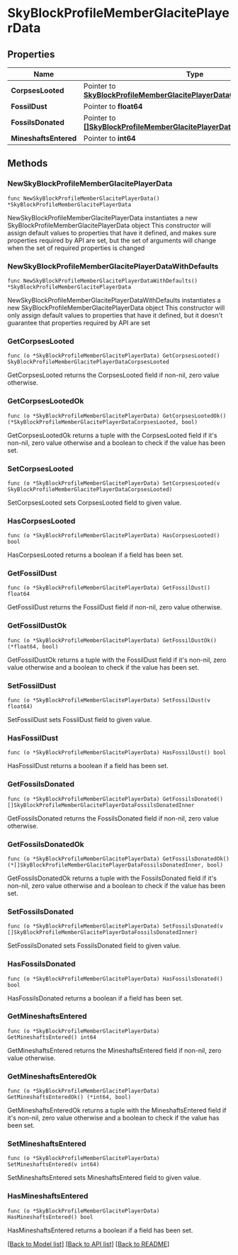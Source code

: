 # SkyBlockProfileMemberGlacitePlayerData

## Properties

Name | Type | Description | Notes
------------ | ------------- | ------------- | -------------
**CorpsesLooted** | Pointer to [**SkyBlockProfileMemberGlacitePlayerDataCorpsesLooted**](SkyBlockProfileMemberGlacitePlayerDataCorpsesLooted.md) |  | [optional] 
**FossilDust** | Pointer to **float64** |  | [optional] 
**FossilsDonated** | Pointer to [**[]SkyBlockProfileMemberGlacitePlayerDataFossilsDonatedInner**](SkyBlockProfileMemberGlacitePlayerDataFossilsDonatedInner.md) |  | [optional] 
**MineshaftsEntered** | Pointer to **int64** |  | [optional] 

## Methods

### NewSkyBlockProfileMemberGlacitePlayerData

`func NewSkyBlockProfileMemberGlacitePlayerData() *SkyBlockProfileMemberGlacitePlayerData`

NewSkyBlockProfileMemberGlacitePlayerData instantiates a new SkyBlockProfileMemberGlacitePlayerData object
This constructor will assign default values to properties that have it defined,
and makes sure properties required by API are set, but the set of arguments
will change when the set of required properties is changed

### NewSkyBlockProfileMemberGlacitePlayerDataWithDefaults

`func NewSkyBlockProfileMemberGlacitePlayerDataWithDefaults() *SkyBlockProfileMemberGlacitePlayerData`

NewSkyBlockProfileMemberGlacitePlayerDataWithDefaults instantiates a new SkyBlockProfileMemberGlacitePlayerData object
This constructor will only assign default values to properties that have it defined,
but it doesn't guarantee that properties required by API are set

### GetCorpsesLooted

`func (o *SkyBlockProfileMemberGlacitePlayerData) GetCorpsesLooted() SkyBlockProfileMemberGlacitePlayerDataCorpsesLooted`

GetCorpsesLooted returns the CorpsesLooted field if non-nil, zero value otherwise.

### GetCorpsesLootedOk

`func (o *SkyBlockProfileMemberGlacitePlayerData) GetCorpsesLootedOk() (*SkyBlockProfileMemberGlacitePlayerDataCorpsesLooted, bool)`

GetCorpsesLootedOk returns a tuple with the CorpsesLooted field if it's non-nil, zero value otherwise
and a boolean to check if the value has been set.

### SetCorpsesLooted

`func (o *SkyBlockProfileMemberGlacitePlayerData) SetCorpsesLooted(v SkyBlockProfileMemberGlacitePlayerDataCorpsesLooted)`

SetCorpsesLooted sets CorpsesLooted field to given value.

### HasCorpsesLooted

`func (o *SkyBlockProfileMemberGlacitePlayerData) HasCorpsesLooted() bool`

HasCorpsesLooted returns a boolean if a field has been set.

### GetFossilDust

`func (o *SkyBlockProfileMemberGlacitePlayerData) GetFossilDust() float64`

GetFossilDust returns the FossilDust field if non-nil, zero value otherwise.

### GetFossilDustOk

`func (o *SkyBlockProfileMemberGlacitePlayerData) GetFossilDustOk() (*float64, bool)`

GetFossilDustOk returns a tuple with the FossilDust field if it's non-nil, zero value otherwise
and a boolean to check if the value has been set.

### SetFossilDust

`func (o *SkyBlockProfileMemberGlacitePlayerData) SetFossilDust(v float64)`

SetFossilDust sets FossilDust field to given value.

### HasFossilDust

`func (o *SkyBlockProfileMemberGlacitePlayerData) HasFossilDust() bool`

HasFossilDust returns a boolean if a field has been set.

### GetFossilsDonated

`func (o *SkyBlockProfileMemberGlacitePlayerData) GetFossilsDonated() []SkyBlockProfileMemberGlacitePlayerDataFossilsDonatedInner`

GetFossilsDonated returns the FossilsDonated field if non-nil, zero value otherwise.

### GetFossilsDonatedOk

`func (o *SkyBlockProfileMemberGlacitePlayerData) GetFossilsDonatedOk() (*[]SkyBlockProfileMemberGlacitePlayerDataFossilsDonatedInner, bool)`

GetFossilsDonatedOk returns a tuple with the FossilsDonated field if it's non-nil, zero value otherwise
and a boolean to check if the value has been set.

### SetFossilsDonated

`func (o *SkyBlockProfileMemberGlacitePlayerData) SetFossilsDonated(v []SkyBlockProfileMemberGlacitePlayerDataFossilsDonatedInner)`

SetFossilsDonated sets FossilsDonated field to given value.

### HasFossilsDonated

`func (o *SkyBlockProfileMemberGlacitePlayerData) HasFossilsDonated() bool`

HasFossilsDonated returns a boolean if a field has been set.

### GetMineshaftsEntered

`func (o *SkyBlockProfileMemberGlacitePlayerData) GetMineshaftsEntered() int64`

GetMineshaftsEntered returns the MineshaftsEntered field if non-nil, zero value otherwise.

### GetMineshaftsEnteredOk

`func (o *SkyBlockProfileMemberGlacitePlayerData) GetMineshaftsEnteredOk() (*int64, bool)`

GetMineshaftsEnteredOk returns a tuple with the MineshaftsEntered field if it's non-nil, zero value otherwise
and a boolean to check if the value has been set.

### SetMineshaftsEntered

`func (o *SkyBlockProfileMemberGlacitePlayerData) SetMineshaftsEntered(v int64)`

SetMineshaftsEntered sets MineshaftsEntered field to given value.

### HasMineshaftsEntered

`func (o *SkyBlockProfileMemberGlacitePlayerData) HasMineshaftsEntered() bool`

HasMineshaftsEntered returns a boolean if a field has been set.


[[Back to Model list]](../README.md#documentation-for-models) [[Back to API list]](../README.md#documentation-for-api-endpoints) [[Back to README]](../README.md)


